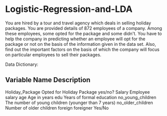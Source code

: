 # Logistic-Regression-and-LDA
You are hired by a tour and travel agency which deals in selling holiday packages. You are provided details of 872 employees of a company. Among these employees, some opted for the package and some didn't. You have to help the company in predicting whether an employee will opt for the package or not on the basis of the information given in the data set. Also, find out the important factors on the basis of which the company will focus on particular employees to sell their packages.

Data Dictionary:

Variable Name	      Description
--------------------------------
Holiday_Package 	  Opted for Holiday Package yes/no?
Salary 	            Employee salary
age 	              Age in years
edu 	              Years of formal education
no_young_children 	The number of young children (younger than 7 years)
no_older_children 	Number of older children
foreign 	          foreigner Yes/No
